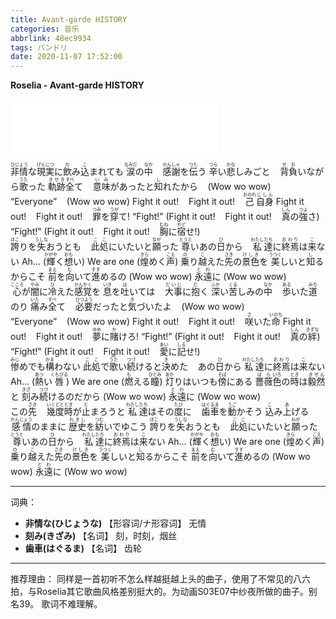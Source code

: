 ```yaml
---
title: Avant-garde HISTORY
categories: 音乐
abbrlink: 48ec9934
tags: バンドリ
date: 2020-11-07 17:52:00
---
```

**Roselia - Avant-garde HISTORY**
<iframe frameborder="no" border="0" marginwidth="0" marginheight="0" width=330 height=86 src="//music.163.com/outchain/player?type=2&id=1463129701&auto=0&height=66"></iframe>

<span class="r-ykn" title="湊友希那"><ruby>非情<rt>ひじょう</rt></ruby>な<ruby>現実<rt>げんじつ</rt></ruby>に<ruby>飲<rt>の</rt></ruby>み<ruby>込<rt>こ</rt></ruby>まれても
<ruby>涙<rt>なみだ</rt></ruby>の<ruby>中<rt>なか</rt></ruby>&nbsp;&nbsp;&nbsp;&nbsp;<ruby>感謝<rt>かんしゃ</rt></ruby>を<ruby>伝<rt>つた</rt></ruby>う
<ruby>辛<rt>つら</rt></ruby>い<ruby>悲<rt>かな</rt></ruby>しみごと&nbsp;&nbsp;&nbsp;&nbsp;<ruby>背負<rt>せお</rt></ruby>いながら<ruby>歌<rt>うた</rt></ruby>った
<ruby>軌跡<rt>きせき</rt></ruby><ruby>全<rt>すべ</rt></ruby>て&nbsp;&nbsp;&nbsp;&nbsp;<ruby>意味<rt>いみ</rt></ruby>があったと<ruby>知<rt>し</rt></ruby>れたから</span>&nbsp;&nbsp;&nbsp;&nbsp;<span class="r-chorus" title="氷川紗夜&今井リサ&宇田川あこ&白金燐子">(Wow wo wow)</span>
<span class="r-ykn" title="湊友希那">“Everyone”</span>&nbsp;&nbsp;&nbsp;&nbsp;<span class="r-chorus" title="氷川紗夜&今井リサ&宇田川あこ&白金燐子">(Wow wo wow)</span>
<span class="r-ykn" title="湊友希那">Fight it out!&nbsp;&nbsp;&nbsp;&nbsp;Fight it out!&nbsp;&nbsp;&nbsp;&nbsp;<ruby>己<rt>おのれ</rt></ruby><ruby>自身<rt>じしん</rt></ruby>
Fight it out!&nbsp;&nbsp;&nbsp;&nbsp;Fight it out!&nbsp;&nbsp;&nbsp;&nbsp;<ruby>罪<rt>つみ</rt></ruby>を<ruby>穿<rt>うが</rt></ruby>て!</span>
<span class="r-ykn" title="湊友希那">“Fight!”</span> <span class="r-chorus" title="氷川紗夜&今井リサ&宇田川あこ&白金燐子">(Fight it out!&nbsp;&nbsp;&nbsp;&nbsp;Fight it out!&nbsp;&nbsp;&nbsp;&nbsp;<ruby>真<rt><span class="r-chorus" title="氷川紗夜&今井リサ&宇田川あこ&白金燐子">しん</span></rt></ruby>の<ruby>強<rt><span class="r-chorus" title="氷川紗夜&今井リサ&宇田川あこ&白金燐子">つよ</span></rt></ruby>さ)</span>
<span class="r-ykn" title="湊友希那">“Fight!”</span> <span class="r-chorus" title="氷川紗夜&今井リサ&宇田川あこ&白金燐子">(Fight it out!&nbsp;&nbsp;&nbsp;&nbsp;Fight it out!&nbsp;&nbsp;&nbsp;&nbsp;<ruby>胸<rt><span class="r-chorus" title="氷川紗夜&今井リサ&宇田川あこ&白金燐子">むね</span></rt></ruby>に<ruby>宿<rt><span class="r-chorus" title="氷川紗夜&今井リサ&宇田川あこ&白金燐子">やど</span></rt></ruby>せ!)</span>
<br>
<span class="r-ykn" title="湊友希那"><ruby>誇<rt>ほこ</rt></ruby>りを<ruby>失<rt>うしな</rt></ruby>おうとも&nbsp;&nbsp;&nbsp;&nbsp;<ruby>此処<rt>ここ</rt></ruby>にいたいと<ruby>願<rt>なが</rt></ruby>った
<ruby>尊<rt>とうと</rt></ruby>いあの<ruby>日<rt>ひ</rt></ruby>から&nbsp;&nbsp;&nbsp;&nbsp;<ruby>私<rt>わたし</rt></ruby><ruby>達<rt>たち</rt></ruby>に<ruby>終焉<rt>おわり</rt></ruby>は<ruby>来<rt>こ</rt></ruby>ない
Ah…</span> <span class="r-chorus" title="氷川紗夜&今井リサ&宇田川あこ&白金燐子">(<ruby>輝<rt><span class="r-chorus" title="氷川紗夜&今井リサ&宇田川あこ&白金燐子">かがや</span></rt></ruby>く<ruby>想<rt><span class="r-chorus" title="氷川紗夜&今井リサ&宇田川あこ&白金燐子">おも</span></rt></ruby>い)</span>
<span class="r-ykn" title="湊友希那">We are one</span> <span class="r-chorus" title="氷川紗夜&今井リサ&宇田川あこ&白金燐子">(<ruby>煌<rt><span class="r-chorus" title="氷川紗夜&今井リサ&宇田川あこ&白金燐子">きら</span></rt></ruby>めく<ruby>声<rt><span class="r-chorus" title="氷川紗夜&今井リサ&宇田川あこ&白金燐子">こえ</span></rt></ruby>)</span>
<span class="r-ykn" title="湊友希那"><ruby>乗<rt>の</rt></ruby>り<ruby>越<rt>こ</rt></ruby>えた<ruby>先<rt>さき</rt></ruby>の<ruby>景色<rt>けしき</rt></ruby>を
<ruby>美<rt>うつく</rt></ruby>しいと<ruby>知<rt>し</rt></ruby>るからこそ
<ruby>前<rt>まえ</rt></ruby>を<ruby>向<rt>む</rt></ruby>いて<ruby>進<rt>すす</rt></ruby>めるの</span> <span class="r-chorus" title="氷川紗夜&今井リサ&宇田川あこ&白金燐子">(Wow wo wow)</span>
<span class="r-ykn" title="湊友希那"><ruby>永遠<rt>とわ</rt></ruby>に</span> <span class="r-chorus" title="氷川紗夜&今井リサ&宇田川あこ&白金燐子">(Wow wo wow)</span>
<br>
<span class="r-ykn" title="湊友希那"><ruby>心<rt>こころ</rt></ruby>が<ruby>闇<rt>やみ</rt></ruby>に<ruby>冷<rt>ひ</rt></ruby>えた<ruby>感覚<rt>かんかく</rt></ruby>を
<ruby>息<rt>いき</rt></ruby>を<ruby>吐<rt>は</rt></ruby>いては&nbsp;&nbsp;&nbsp;&nbsp;<ruby>大事<rt>だいじ</rt></ruby>に<ruby>抱<rt>だ</rt></ruby>く
<ruby>深<rt>ふか</rt></ruby>い<ruby>苦<rt>くる</rt></ruby>しみの<ruby>中<rt>なか</rt></ruby>&nbsp;&nbsp;&nbsp;&nbsp;<ruby>歩<rt>ある</rt></ruby>いた<ruby>道<rt>みち</rt></ruby>のり
<ruby>痛<rt>いた</rt></ruby>み<ruby>全<rt>すべ</rt></ruby>て&nbsp;&nbsp;&nbsp;&nbsp;<ruby>必要<rt>ひつよう</rt></ruby>だったと<ruby>気<rt>き</rt></ruby>づいたよ</span>&nbsp;&nbsp;&nbsp;&nbsp;<span class="r-chorus" title="氷川紗夜&今井リサ&宇田川あこ&白金燐子">(Wow wo wow)</span>
<span class="r-ykn" title="湊友希那">“Everyone”</span>&nbsp;&nbsp;&nbsp;&nbsp;<span class="r-chorus" title="氷川紗夜&今井リサ&宇田川あこ&白金燐子">(Wow wo wow)</span>
<span class="r-ykn" title="湊友希那">Fight it out!&nbsp;&nbsp;&nbsp;&nbsp;Fight it out!&nbsp;&nbsp;&nbsp;&nbsp;<ruby>咲<rt>さ</rt></ruby>いた<ruby>命<rt>いのち</rt></ruby>
Fight it out!&nbsp;&nbsp;&nbsp;&nbsp;Fight it out!&nbsp;&nbsp;&nbsp;&nbsp;<ruby>夢<rt>ゆめ</rt></ruby>に<ruby>賭<rt>か</rt></ruby>けろ!</span>
<span class="r-ykn" title="湊友希那">“Fight!”</span> <span class="r-chorus" title="氷川紗夜&今井リサ&宇田川あこ&白金燐子">(Fight it out!&nbsp;&nbsp;&nbsp;&nbsp;Fight it out!&nbsp;&nbsp;&nbsp;&nbsp;<ruby>真<rt><span class="r-chorus" title="氷川紗夜&今井リサ&宇田川あこ&白金燐子">しん</span></rt></ruby>の<ruby>絆<rt><span class="r-chorus" title="氷川紗夜&今井リサ&宇田川あこ&白金燐子">きずな</span></rt></ruby>)</span>
<span class="r-ykn" title="湊友希那">“Fight!”</span> <span class="r-chorus" title="氷川紗夜&今井リサ&宇田川あこ&白金燐子">(Fight it out!&nbsp;&nbsp;&nbsp;&nbsp;Fight it out!&nbsp;&nbsp;&nbsp;&nbsp;<ruby>愛<rt><span class="r-chorus" title="氷川紗夜&今井リサ&宇田川あこ&白金燐子">あい</span></rt></ruby>に<ruby>記<rt><span class="r-chorus" title="氷川紗夜&今井リサ&宇田川あこ&白金燐子">しる</span></rt></ruby>せ!)</span>
<br>
<span class="r-ykn" title="湊友希那"><ruby>惨<rt>みじ</rt></ruby>めでも<ruby>構<rt>かま</rt></ruby>わない
<ruby>此処<rt>ここ</rt></ruby>で<ruby>歌<rt>うた</rt></ruby>い<ruby>続<rt>つづ</rt></ruby>けると<ruby>決<rt>き</rt></ruby>めた&nbsp;&nbsp;&nbsp;&nbsp;あの<ruby>日<rt>ひ</rt></ruby>から
<ruby>私<rt>わたし</rt></ruby><ruby>達<rt>たち</rt></ruby>に<ruby>終焉<rt>おわり</rt></ruby>は<ruby>来<rt>こ</rt></ruby>ない
Ah…</span> <span class="r-chorus" title="氷川紗夜&今井リサ&宇田川あこ&白金燐子">(<ruby>熱<rt><span class="r-chorus" title="氷川紗夜&今井リサ&宇田川あこ&白金燐子">あつ</span></rt></ruby>い<ruby>唇<rt><span class="r-chorus" title="氷川紗夜&今井リサ&宇田川あこ&白金燐子">くちびる</span></rt></ruby>)</span>
<span class="r-ykn" title="湊友希那">We are one</span> <span class="r-chorus" title="氷川紗夜&今井リサ&宇田川あこ&白金燐子">(<ruby>燃<rt><span class="r-chorus" title="氷川紗夜&今井リサ&宇田川あこ&白金燐子">も</span></rt></ruby><span class="r-chorus" title="氷川紗夜&今井リサ&宇田川あこ&白金燐子">える</span><ruby>瞳<rt><span class="r-chorus" title="氷川紗夜&今井リサ&宇田川あこ&白金燐子">ひとみ</span></rt></ruby>)</span>
<span class="r-ykn" title="湊友希那"><ruby>灯<rt>あか</rt></ruby>りはいつも<ruby>傍<rt>そば</rt></ruby>にある
<ruby>薔薇<rt>ばら</rt></ruby><ruby>色<rt>いろ</rt></ruby>の<ruby>時<rt>とき</rt></ruby>は<ruby>毅然<rt>きぜん</rt></ruby>と
<ruby>刻<rt>きざ</rt></ruby>み<ruby>続<rt>つづ</rt></ruby>けるのだから</span> <span class="r-chorus" title="氷川紗夜&今井リサ&宇田川あこ&白金燐子">(Wow wo wow)</span>
<span class="r-ykn" title="湊友希那"><ruby>永遠<rt>とわ</rt></ruby>に</span> <span class="r-chorus" title="氷川紗夜&今井リサ&宇田川あこ&白金燐子">(Wow wo wow)</span>
<br>
<span class="r-ykn" title="湊友希那">この<ruby>先<rt>さき</rt></ruby>&nbsp;&nbsp;&nbsp;&nbsp;<ruby>幾度<rt>いくどと</rt></ruby><ruby>時<rt>とき</rt></ruby>が<ruby>止<rt>と</rt></ruby>まろうと
<ruby>私<rt>わたし</rt></ruby><ruby>達<rt>たち</rt></ruby>はその<ruby>度<rt>たび</rt></ruby>に&nbsp;&nbsp;&nbsp;&nbsp;<ruby>歯車<rt>はぐるま</rt></ruby>を<ruby>動<rt>うご</rt></ruby>かそう
<ruby>込<rt>こ</rt></ruby>み<ruby>上<rt>あ</rt></ruby>げる<ruby>感情<rt>かんじょう</rt></ruby>のままに
<ruby>歴史<rt>れきし</rt></ruby>を<ruby>紡<rt>つむ</rt></ruby>いでゆこう
<ruby>誇<rt>ほこ</rt></ruby>りを<ruby>失<rt>うしな</rt></ruby>おうとも&nbsp;&nbsp;&nbsp;&nbsp;<ruby>此処<rt>ここ</rt></ruby>にいたいと<ruby>願<rt>ねが</rt></ruby>った
<ruby>尊<rt>とうと</rt></ruby>いあの<ruby>日<rt>ひ</rt></ruby>から&nbsp;&nbsp;&nbsp;&nbsp;<ruby>私<rt>わたし</rt></ruby><ruby>達<rt>たち</rt></ruby>に<ruby>終焉<rt>おわり</rt></ruby>は<ruby>来<rt>こ</rt></ruby>ない
Ah…</span> <span class="r-chorus" title="氷川紗夜&今井リサ&宇田川あこ&白金燐子">(<ruby>輝<rt><span class="r-chorus" title="氷川紗夜&今井リサ&宇田川あこ&白金燐子">かがや</span></rt></ruby>く<ruby>想<rt><span class="r-chorus" title="氷川紗夜&今井リサ&宇田川あこ&白金燐子">おも</span></rt></ruby>い)</span>
<span class="r-ykn" title="湊友希那">We are one</span> <span class="r-chorus" title="氷川紗夜&今井リサ&宇田川あこ&白金燐子">(<ruby>煌<rt><span class="r-chorus" title="氷川紗夜&今井リサ&宇田川あこ&白金燐子">きら</span></rt></ruby>めく<ruby>声<rt><span class="r-chorus" title="氷川紗夜&今井リサ&宇田川あこ&白金燐子">こえ</span></rt></ruby>)</span>
<span class="r-ykn" title="湊友希那"><ruby>乗<rt>の</rt></ruby>り<ruby>越<rt>こ</rt></ruby>えた<ruby>先<rt>さき</rt></ruby>の<ruby>景色<rt>けしき</rt></ruby>を
<ruby>美<rt>うつく</rt></ruby>しいと<ruby>知<rt>し</rt></ruby>るからこそ
<ruby>前<rt>まえ</rt></ruby>を<ruby>向<rt>む</rt></ruby>いて<ruby>進<rt>すす</rt></ruby>めるの</span> <span class="r-chorus" title="氷川紗夜&今井リサ&宇田川あこ&白金燐子">(Wow wo wow)</span>
<span class="r-ykn" title="湊友希那"><ruby>永遠<rt>とわ</rt></ruby>に</span> <span class="r-chorus" title="氷川紗夜&今井リサ&宇田川あこ&白金燐子">(Wow wo wow)</span>

---
词典：
- **非情な(ひじょうな)** 
【形容词/ナ形容词】 无情
- **刻み(きざみ)**
【名词】 刻，时刻，烟丝
- **歯車(はぐるま)** 
【名词】 齿轮

---
推荐理由：
同样是一首初听不怎么样越挺越上头的曲子，使用了不常见的八六拍，与Roselia其它歌曲风格差别挺大的。为动画S03E07中纱夜所做的曲子。<span class="heimu">别名39。</span>
歌词不难理解。
